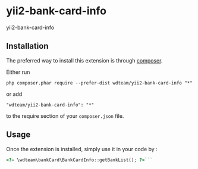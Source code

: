 yii2-bank-card-info
===================
yii2-bank-card-info

Installation
------------

The preferred way to install this extension is through [composer](http://getcomposer.org/download/).

Either run

```
php composer.phar require --prefer-dist wdteam/yii2-bank-card-info "*"
```

or add

```
"wdteam/yii2-bank-card-info": "*"
```

to the require section of your `composer.json` file.


Usage
-----

Once the extension is installed, simply use it in your code by  :

```php
<?= \wdteam\bankCard\BankCardInfo::getBankList(); ?>```